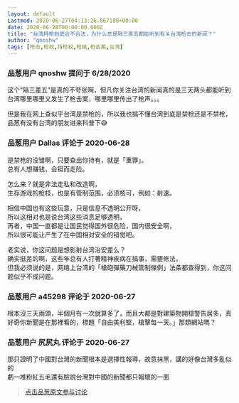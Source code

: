 ```yaml
---
layout: default
Lastmod: 2020-06-27T04:13:26.867188+00:00
date: 2020-06-28T00:00:00.000Z
title: "台湾持枪到底合不合法，为什么总是隔三差五都能听到有关台湾枪击的新闻？"
author: "qnoshw"
tags: [枪击,枪权,持枪权,枪械,枪击案,台湾]
---
```



### 品葱用户 **qnoshw** 提问于 6/28/2020
    
这个“隔三差五”是真的不夸张啊，但凡你关注台湾的新闻真的是三天两头都能听到台湾哪里哪里又发生了枪击案，哪里哪里传出了枪声。。。  
  
但是我在网上查似乎台湾是禁枪的，所以我也搞不懂台湾到底是禁枪还是不禁枪，品葱有没有台湾的朋友进来科普下😅
    
                

### 品葱用户 **Dallas** 评论于 2020-06-28
        
是禁枪的没错啊，只要查出你持有，就是「重罪」。  
总有人想赚钱，会铤而走险。  
  
怎么来？就是非法走私和改造啊，  
生存游戏的枪枝，也是有管制范围，必须核可，例如：射速。  
  
相信中国也有这些玩意，只是信息不透明公开呀，  
所以这相对也是说台湾这些消息足够透明，  
再者，中国一直都是让国民觉得国外很危险，国内很安全啊，  
所以很可能让产生了在中国相对安全的错觉吧。  
  
老实说，你这问题是想影射台湾治安差么？  
确实挺差的啊，这些年总有人打著精神疾病在搞事，需要修法。  
但我必须说的是，网络上台湾的「槍砲彈藥刀械管制條例」法条都查得到，你这问题似乎不成问题。
        
                

### 品葱用户 **a45298** 评论于 2020-06-27
        
根本沒三天兩頭，半個月有一次就算多了，而且大都是對建築物開槍警告居多，真好奇你新聞是在那裡看的，標題「自由美利堅，槍擊每一天。」那類網站嗎？
        
                

### 品葱用户 **尻尻丸** 评论于 2020-06-27
        
那只證明了中國對台灣的新聞根本是選擇性報導，故意抹黑，講的好像台灣多亂似的  
虧一堆粉紅五毛還有臉說台灣對中國的新聞都只報壞的一面
        
                





> [点击品葱原文参与讨论](https://pincong.rocks/question/27763)

